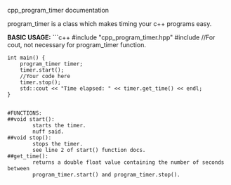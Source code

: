 cpp_program_timer documentation

program_timer is a class which makes timing your c++ programs easy.

**BASIC USAGE:**
	```c++
	\#include "cpp_program_timer.hpp"
	\#include <iostream> //For cout, not necessary for program_timer function.
	
	int main() {
		program_timer timer;
		timer.start();
		//Your code here
		timer.stop();
		std::cout << "Time elapsed: " << timer.get_time() << endl;
	}
```

#FUNCTIONS:
##void start():
		starts the timer.
		nuff said.
##void stop():
		stops the timer.
		see line 2 of start() function docs.
##get_time():
		returns a double float value containing the number of seconds between
		program_timer.start() and program_timer.stop().
